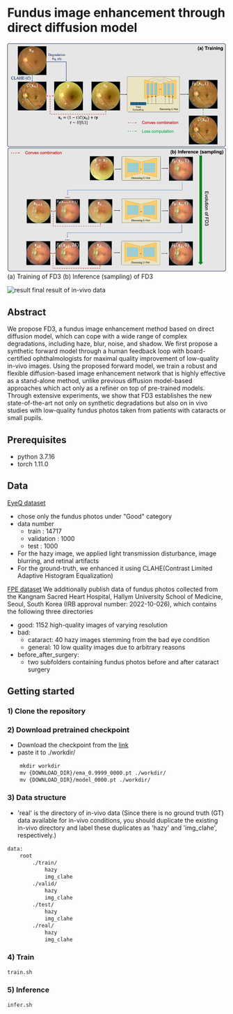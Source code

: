 # Fundus image enhancement through direct diffusion model

![architecture](./figure/inference.png)
(a) Training of FD3 (b) Inference (sampling) of FD3

![result](./figure/result2.png)
final result of in-vivo data

## Abstract
We propose FD3, a fundus image enhancement method based on direct diffusion model, which can cope with a wide range of complex degradations, including haze, blur, noise, and shadow.
We first propose a synthetic forward model through a human feedback loop with board-certified ophthalmologists for maximal quality improvement of low-quality in-vivo images.
Using the proposed forward model, we train a robust and flexible diffusion-based image enhancement network that is highly effective as a stand-alone method, unlike previous diffusion model-based approaches which act only as a refiner on top of pre-trained models.
Through extensive experiments, we show that FD3 establishes the new state-of-the-art not only on synthetic degradations but also on in vivo studies with low-quality fundus photos taken from patients with cataracts or small pupils.

## Prerequisites
- python 3.7.16
- torch 1.11.0

## Data
[EyeQ dataset](https://github.com/HzFu/EyeQ)
- chose only the fundus photos under "Good" category
- data number
    - train : 14717
    - validation : 1000
    - test : 1000
- For the hazy image, we applied light transmission disturbance, image blurring, and retinal artifacts
- For the ground-truth, we enhanced it using CLAHE(Contrast Limited Adaptive Histogram Equalization)

[FPE dataset](https://drive.google.com/file/d/156TQtOpPEe5RXFF6PmdO9emyYFdpeiLU/view?usp=sharing)
We additionally publish data of fundus photos collected from the Kangnam Sacred Heart Hospital, Hallym University School of Medicine, Seoul, South Korea (IRB approval number: 2022-10-026), which contains the following three directories
- good: 1152 high-quality images of varying resolution
- bad:
    - cataract: 40 hazy images stemming from the bad eye condition
    - general: 10 low quality images due to arbitrary reasons
- before_after_surgery:
    - two subfolders containing fundus photos before and after cataract surgery

## Getting started

### 1) Clone the repository

### 2) Download pretrained checkpoint
- Download the checkpoint from the [link](https://drive.google.com/drive/folders/1FRyg3ZY0tF7nHjTRKZ0ciGsC9A4xMm2F?usp=sharing)
- paste it to ./workdir/

```
    mkdir workdir
    mv {DOWNLOAD_DIR}/ema_0.9999_0000.pt ./workdir/
    mv {DOWNLOAD_DIR}/model_0000.pt ./workdir/
```

### 3) Data structure
- 'real' is the directory of in-vivo data (Since there is no ground truth (GT) data available for in-vivo conditions, you should duplicate the existing in-vivo directory and label these duplicates as 'hazy' and 'img_clahe', respectively.)
```
data:
    root
        ./train/
            hazy
            img_clahe
        ./valid/
            hazy
            img_clahe
        ./test/
            hazy
            img_clahe
        ./real/
            hazy
            img_clahe
```

### 4) Train
```
train.sh
```

### 5) Inference
```
infer.sh
```
